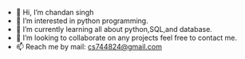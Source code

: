 - 👋 Hi, I’m chandan singh
- 👀 I’m interested in python programming.
- 🌱 I’m currently learning all about python,SQL,and database.
- 💞️ I’m looking to collaborate on any projects feel free to contact me.
- 📫 Reach me by mail: cs744824@gmail.com

<!---
chandan21082000/chandan21082000 is a ✨ special ✨ repository because its `README.md` (this file) appears on your GitHub profile.
You can click the Preview link to take a look at your changes.
--->
